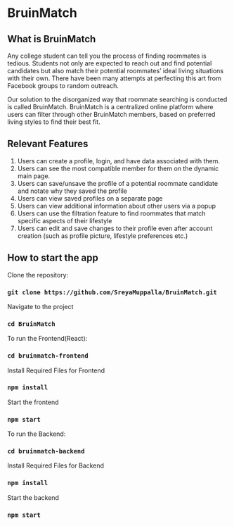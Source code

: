 # BruinMatch

## What is BruinMatch
Any college student can tell you the process of finding roommates is tedious. Students not only are expected to reach out and find potential candidates but also match their potential roommates’ ideal living situations with their own. There have been many attempts at perfecting this art from Facebook groups to random outreach. 

Our solution to the disorganized way that roommate searching is conducted is called BruinMatch. BruinMatch is a centralized online platform where users can filter through other BruinMatch members, based on preferred living styles to find their best fit.

## Relevant Features
1. Users can create a profile, login, and have data associated with them.
2. Users can see the most compatible member for them on the dynamic main page. 
3. Users can save/unsave the profile of a potential roommate candidate and notate why they saved the profile
4. Users can view saved profiles on a separate page
5. Users can view additional information about other users via a popup
6. Users can use the filtration feature to find roommates that match specific aspects of their lifestyle 
7. Users can edit and save changes to their profile even after account creation (such as profile picture, lifestyle preferences etc.)


## How to start the app

Clone the repository:
### `git clone https://github.com/SreyaMuppalla/BruinMatch.git`

Navigate to the project
### `cd BruinMatch`

To run the Frontend(React):

### `cd bruinmatch-frontend`

Install Required Files for Frontend
### `npm install`

Start the frontend
### `npm start`

To run the Backend:

### `cd bruinmatch-backend`

Install Required Files for Backend
### `npm install`

Start the backend
### `npm start`



